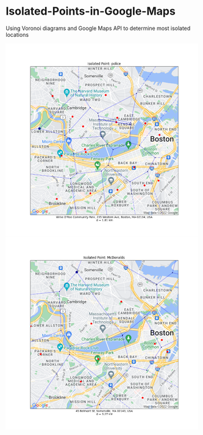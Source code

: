 # Isolated-Points-in-Google-Maps
 Using Voronoi diagrams and Google Maps API to determine most isolated locations

![](./IsolatedPolice.png)
![](./IsolatedMcDonalds.png)
